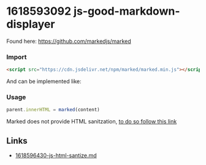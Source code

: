 # 1618593092 js-good-markdown-displayer

Found here:
https://github.com/markedjs/marked

### Import
```html
<script src="https://cdn.jsdelivr.net/npm/marked/marked.min.js"></script>
```

And can be implemented like:
### Usage
```javascript
parent.innerHTML = marked(content)	
```


Marked does not provide HTML sanitzation, [to do so follow this link](1618596430-js-html-santize.md)


## Links
- [1618596430-js-html-santize.md](1618596430-js-html-santize.md)
